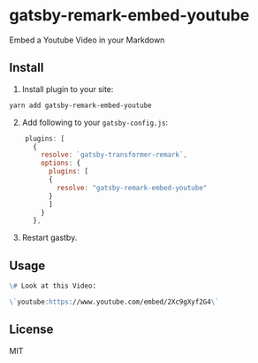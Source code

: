 # gatsby-remark-embed-youtube
Embed a Youtube Video in your Markdown


## Install 
1. Install plugin to your site:

```bash
yarn add gatsby-remark-embed-youtube
```

2. Add following to your `gatsby-config.js`:
```js
    plugins: [      
      {
        resolve: `gatsby-transformer-remark`,
        options: {
          plugins: [
          {
            resolve: "gatsby-remark-embed-youtube"
          }
          ]
        }
      },
```

3. Restart gastby.

## Usage

```markdown
\# Look at this Video:

\`youtube:https://www.youtube.com/embed/2Xc9gXyf2G4\`

```


## License

MIT